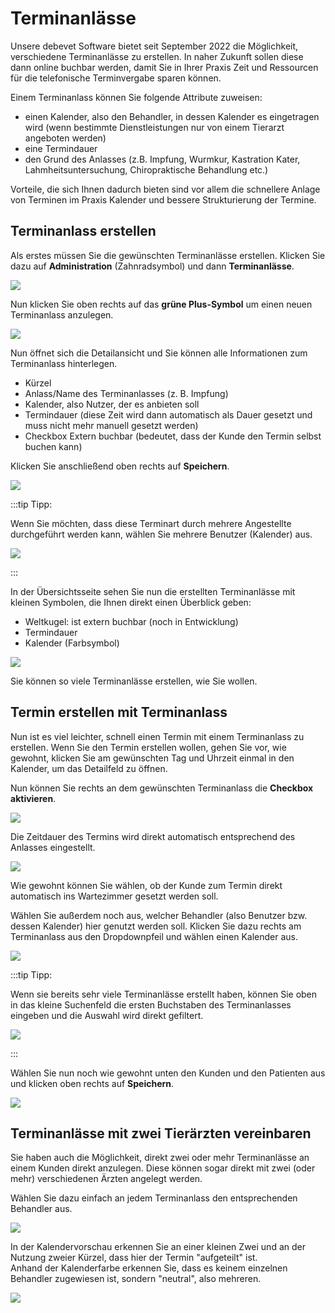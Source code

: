 # Terminanlässe 

Unsere debevet Software bietet seit  September 2022 die Möglichkeit, verschiedene Terminanlässe zu erstellen. In naher Zukunft 
sollen diese dann online buchbar werden, damit Sie in Ihrer Praxis Zeit und Ressourcen für die telefonische Terminvergabe sparen können.

Einem Terminanlass können Sie folgende Attribute zuweisen:
* einen Kalender, also den Behandler, in dessen Kalender es eingetragen wird (wenn bestimmte Dienstleistungen nur von einem Tierarzt angeboten werden)
* eine Termindauer
* den Grund des Anlasses (z.B. Impfung, Wurmkur, Kastration Kater, Lahmheitsuntersuchung, Chiropraktische Behandlung etc.)

Vorteile, die sich Ihnen dadurch bieten sind vor allem die schnellere Anlage von Terminen im Praxis Kalender und bessere Strukturierung der
Termine.

## Terminanlass erstellen 

Als erstes müssen Sie die gewünschten Terminanlässe erstellen. Klicken Sie dazu auf **Administration** (Zahnradsymbol) und dann
**Terminanlässe**. 

![](../../static/img/Admin/terminanlass1.png)  

Nun klicken Sie oben rechts auf das **grüne Plus-Symbol** um einen neuen Terminanlass anzulegen.  

![](../../static/img/Admin/terminanlass2.png)  

Nun öffnet sich die Detailansicht und Sie können alle Informationen zum Terminanlass hinterlegen. 
* Kürzel
* Anlass/Name des Terminanlasses (z. B. Impfung)
* Kalender, also Nutzer, der es anbieten soll
* Termindauer (diese Zeit wird dann automatisch als Dauer gesetzt und muss nicht mehr manuell gesetzt werden)
* Checkbox Extern buchbar (bedeutet, dass der Kunde den Termin selbst buchen kann)

Klicken Sie anschließend oben rechts auf **Speichern**.  

![](../../static/img/Admin/terminanlass3.png)  

:::tip Tipp: 

Wenn Sie möchten, dass diese Terminart durch mehrere Angestellte durchgeführt werden kann, wählen Sie mehrere Benutzer (Kalender) aus.  

![](../../static/img/Admin/terminanlass4.png)  

::: 

In der Übersichtsseite sehen Sie nun die erstellten Terminanlässe mit kleinen Symbolen, die Ihnen direkt einen Überblick geben:

* Weltkugel: ist extern buchbar (noch in Entwicklung)
* Termindauer
* Kalender (Farbsymbol)  

![](../../static/img/Admin/terminanlass5.png)

Sie können so viele Terminanlässe erstellen, wie Sie wollen.

## Termin erstellen mit Terminanlass 

Nun ist es viel leichter, schnell einen Termin mit einem Terminanlass zu erstellen.
Wenn Sie den Termin erstellen wollen, gehen Sie vor, wie gewohnt, klicken Sie am gewünschten Tag und Uhrzeit einmal in den Kalender, um das 
Detailfeld zu öffnen.  

Nun können Sie rechts an dem gewünschten Terminanlass die **Checkbox aktivieren**. 

![](../../static/img/Admin/terminanlass_erstellen1.png)  

Die Zeitdauer des Termins wird direkt automatisch entsprechend des Anlasses eingestellt.  

![](../../static/img/Admin/terminanlass_dauer.png)  

Wie gewohnt können Sie wählen, ob der Kunde zum Termin direkt automatisch ins Wartezimmer gesetzt werden soll. 

Wählen Sie außerdem noch aus, welcher Behandler (also Benutzer bzw. dessen Kalender) hier genutzt werden soll. Klicken Sie dazu rechts am
Terminanlass aus den Dropdownpfeil und wählen einen Kalender aus.  

![](../../static/img/Admin/terminanlass_nutzerwahl.png)

:::tip Tipp:  

Wenn sie bereits sehr viele Terminanlässe erstellt haben, können Sie oben in das kleine Suchenfeld die ersten Buchstaben des Terminanlasses 
eingeben und die Auswahl wird direkt gefiltert.   

![](../../static/img/Admin/terminanlass_suchen.png)  

:::  

Wählen Sie nun noch wie gewohnt unten den Kunden und den Patienten aus und klicken oben rechts auf **Speichern**. 

![](../../static/img/Admin/terminanlass_speichern.png)

## Terminanlässe mit zwei Tierärzten vereinbaren  

Sie haben auch die Möglichkeit, direkt zwei oder mehr Terminanlässe an einem Kunden direkt anzulegen. Diese können sogar direkt mit
zwei (oder mehr) verschiedenen Ärzten angelegt werden. 

Wählen Sie dazu einfach an jedem Terminanlass den entsprechenden Behandler aus.   

![](../../static/img/Admin/terminanlass_zwei_aerzte.png)  

In der Kalendervorschau erkennen Sie an einer kleinen Zwei und an der Nutzung zweier Kürzel, dass hier der Termin "aufgeteilt" ist.   
Anhand der Kalenderfarbe erkennen Sie, dass es keinem einzelnen Behandler zugewiesen ist, sondern "neutral", also mehreren. 

![](../../static/img/Admin/kalenderansicht_2aerzte.png)  



